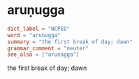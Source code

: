 # aruṇugga

``` toml
dict_label = "NCPED"
word = "aruṇugga"
summary = "the first break of day; dawn"
grammar_comment = "neuter"
see_also = ["aruṇagga"]
```

the first break of day; dawn

